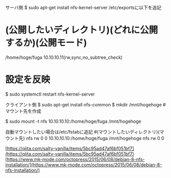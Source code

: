 サーバ側
$ sudo apt-get install nfs-kernel-server
/etc/exportsに以下を追記

# (公開したいディレクトリ)(どれに公開するか)(公開モード)
/home/hoge/fuga 10.10.10.11(rw,sync,no_subtree_check)

# 設定を反映
$ sudo systemctl restart nfs-kernel-server

クライアント側
$ sudo apt-get install nfs-common
$ mkdir /mnt/hogehoge  # マウント先を作成

$ sudo mount -t nfs 10.10.10.10:/home/hoge/fuga /mnt/hogehoge


自動マウントしたい場合は/etc/fstabに追記
#(マウントしたいディレクトリ)(マウント先) nfs rw 0 0
10.10.10.10:/home/hoge/fuga /mnt/hogehoge nfs rw 0 0

[https://qiita.com/salty-vanilla/items/5bc95ad47af6bf051bf7](https://qiita.com/salty-vanilla/items/5bc95ad47af6bf051bf7)
[https://www.mk-mode.com/octopress/2015/06/08/debian-8-nfs-installation/](https://www.mk-mode.com/octopress/2015/06/08/debian-8-nfs-installation/)
